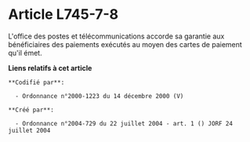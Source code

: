 # Article L745-7-8

L'office des postes et télécommunications accorde sa garantie aux bénéficiaires des paiements exécutés au moyen des cartes de
paiement qu'il émet.

**Liens relatifs à cet article**

	**Codifié par**:

	  - Ordonnance n°2000-1223 du 14 décembre 2000 (V)

	**Créé par**:

	  - Ordonnance n°2004-729 du 22 juillet 2004 - art. 1 () JORF 24 juillet 2004
